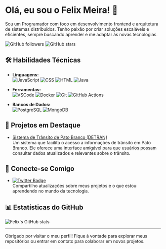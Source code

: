 # Olá, eu sou o Felix Meira! 👋

Sou um Programador com foco em desenvolvimento frontend e arquitetura de sistemas distribuídos. Tenho paixão por criar soluções escaláveis e eficientes, sempre buscando aprender e me adaptar às novas tecnologias. 

![GitHub followers](https://img.shields.io/github/followers/felixmeira?style=social)
![GitHub stars](https://img.shields.io/github/stars/felixmeira?style=social)

## 🛠️ Habilidades Técnicas

- **Linguagens:**  
  ![JavaScript](https://img.shields.io/badge/JavaScript-F7DF1E?logo=javascript&logoColor=black&style=for-the-badge)
  ![CSS](https://img.shields.io/badge/CSS-1572B6?logo=css3&logoColor=white&style=for-the-badge)
  ![HTML](https://img.shields.io/badge/HTML-E34F26?logo=html5&logoColor=white&style=for-the-badge)
  ![Java](https://img.shields.io/badge/Java-007396?logo=java&logoColor=white&style=for-the-badge)

- **Ferramentas:**  
  ![VSCode](https://img.shields.io/badge/VSCode-007ACC?logo=visual-studio-code&logoColor=white&style=for-the-badge)
  ![Docker](https://img.shields.io/badge/Docker-2496ED?logo=docker&logoColor=white&style=for-the-badge)
  ![Git](https://img.shields.io/badge/Git-F05032?logo=git&logoColor=white&style=for-the-badge)
  ![GitHub Actions](https://img.shields.io/badge/GitHub%20Actions-2088FF?logo=github-actions&logoColor=white&style=for-the-badge)

- **Bancos de Dados:**  
  ![PostgreSQL](https://img.shields.io/badge/PostgreSQL-4169E1?logo=postgresql&logoColor=white&style=for-the-badge)
  ![MongoDB](https://img.shields.io/badge/MongoDB-47A248?logo=mongodb&logoColor=white&style=for-the-badge)

## 🚀 Projetos em Destaque

- [Sistema de Trânsito de Pato Branco (DETRAN)](https://transito-pb.netlify.app/)  
  Um sistema que facilita o acesso a informações de trânsito em Pato Branco. Ele oferece uma interface amigável para que usuários possam consultar dados atualizados e relevantes sobre o trânsito.

## 💬 Conecte-se Comigo

- [![Twitter Badge](https://img.shields.io/badge/Twitter-1DA1F2?logo=twitter&logoColor=white&style=for-the-badge)](https://x.com/felixapm?s=21)  
  Compartilho atualizações sobre meus projetos e o que estou aprendendo no mundo da tecnologia.

## 📊 Estatísticas do GitHub

![Felix's GitHub stats](https://github-readme-stats.vercel.app/api?username=felixmeira&show_icons=true&theme=radical)


---

Obrigado por visitar o meu perfil! Fique à vontade para explorar meus repositórios ou entrar em contato para colaborar em novos projetos.
